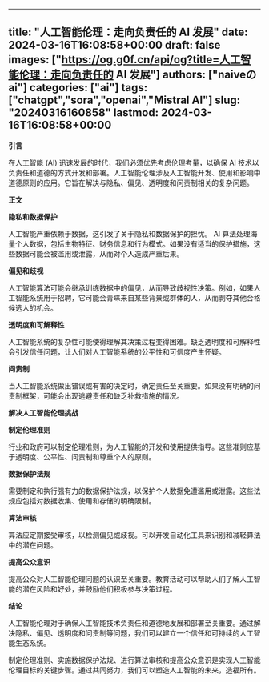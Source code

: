 
---
title: "人工智能伦理：走向负责任的 AI 发展"
date: 2024-03-16T16:08:58+00:00
draft: false
images: ["https://og.g0f.cn/api/og?title=人工智能伦理：走向负责任的 AI 发展"]
authors: ["naiveのai"]
categories: ["ai"]
tags: ["chatgpt","sora","openai","Mistral AI"]
slug: "20240316160858"
lastmod: 2024-03-16T16:08:58+00:00
---
**引言**

在人工智能 (AI) 迅速发展的时代，我们必须优先考虑伦理考量，以确保 AI 技术以负责任和道德的方式开发和部署。人工智能伦理涉及人工智能开发、使用和影响中道德原则的应用。它旨在解决与隐私、偏见、透明度和问责制相关的复杂问题。

**正文**

**隐私和数据保护**

人工智能严重依赖于数据，这引发了关于隐私和数据保护的担忧。 AI 算法处理海量个人数据，包括生物特征、财务信息和行为模式。如果没有适当的保护措施，这些数据可能会被滥用或泄露，从而对个人造成严重后果。

**偏见和歧视**

人工智能算法可能会继承训练数据中的偏见，从而导致歧视性决策。例如，如果人工智能系统用于招聘，它可能会青睐来自某些背景或群体的人，从而剥夺其他合格候选人的机会。

**透明度和可解释性**

人工智能系统的复杂性可能使得理解其决策过程变得困难。缺乏透明度和可解释性会引发信任问题，让人们对人工智能系统的公平性和可信度产生怀疑。

**问责制**

当人工智能系统做出错误或有害的决定时，确定责任至关重要。如果没有明确的问责制框架，可能会出现逃避责任和缺乏补救措施的情况。

**解决人工智能伦理挑战**

**制定伦理准则**

行业和政府可以制定伦理准则，为人工智能的开发和使用提供指导。这些准则应基于透明度、公平性、问责制和尊重个人的原则。

**数据保护法规**

需要制定和执行强有力的数据保护法规，以保护个人数据免遭滥用或泄露。这些法规应包括对数据收集、使用和存储的明确限制。

**算法审核**

算法应定期接受审核，以检测偏见或歧视。可以开发自动化工具来识别和减轻算法中的潜在问题。

**提高公众意识**

提高公众对人工智能伦理问题的认识至关重要。教育活动可以帮助人们了解人工智能的潜在风险和好处，并鼓励他们积极参与决策过程。

**结论**

人工智能伦理对于确保人工智能技术负责任和道德地发展和部署至关重要。通过解决隐私、偏见、透明度和问责制等问题，我们可以建立一个信任和可持续的人工智能生态系统。

制定伦理准则、实施数据保护法规、进行算法审核和提高公众意识是实现人工智能伦理目标的关键步骤。通过共同努力，我们可以塑造人工智能的未来，造福所有。